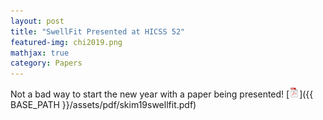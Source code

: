 ```yaml
---
layout: post
title: "SwellFit Presented at HICSS 52"
featured-img: chi2019.png
mathjax: true
category: Papers
---
```


Not a bad way to start the new year with a paper being presented! [![pdf](/assets/icons16/pdf-icon.png)]({{ BASE_PATH }}/assets/pdf/skim19swellfit.pdf)



